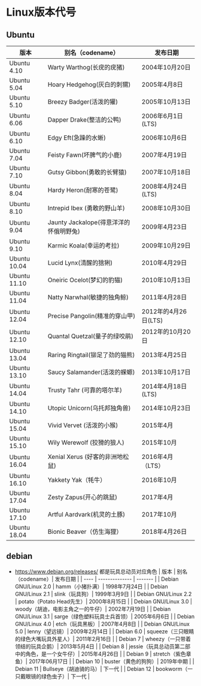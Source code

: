 # Linux版本代号

## Ubuntu
| 版本 | 别名（codename）| 发布日期 |
| ---- | -------------- | ------- |
| Ubuntu 4.10 | Warty Warthog(长疣的疣猪) | 2004年10月20日 |
| Ubuntu 5.04 | Hoary Hedgehog(灰白的刺猬) | 2005年4月8日 |
| Ubuntu 5.10 | Breezy Badger(活泼的獾) | 2005年10月13日 |
| Ubuntu 6.06 | Dapper Drake(整洁的公鸭) | 2006年6月1日(LTS) |
| Ubuntu 6.10 | Edgy Eft(急躁的水蜥) | 2006年10月6日 |
| Ubuntu 7.04 | Feisty Fawn(坏脾气的小鹿) | 2007年4月19日 |
| Ubuntu 7.10 | Gutsy Gibbon(勇敢的长臂猿) | 2007年10月18日 |
| Ubuntu 8.04 | Hardy Heron(耐寒的苍鹭) | 2008年4月24日(LTS) |
| Ubuntu 8.10 | Intrepid Ibex (勇敢的野山羊) | 2008年10月30日 |
| Ubuntu 9.04 | Jaunty Jackalope(得意洋洋的怀俄明野兔) | 2009年4月23日 |
| Ubuntu 9.10 | Karmic Koala(幸运的考拉) | 2009年10月29日 |
| Ubuntu 10.04 | Lucid Lynx(清醒的猞猁) | 2010年4月29日 |
| Ubuntu 11.10 | Oneiric Ocelot(梦幻的豹猫) | 2010年10月13日 |
| Ubuntu 11.04 | Natty Narwhal(敏捷的独角鲸) | 2011年4月28日 |
| Ubuntu 12.04 | Precise Pangolin(精准的穿山甲) | 2012年的4月26日(LTS) |
| Ubuntu 12.10 | Quantal Quetzal(量子的绿咬鹃) | 2012年的10月20日 |
| Ubuntu 13.04 | Raring Ringtail(铆足了劲的猫熊) | 2013年4月25日 |
| Ubuntu 13.10 | Saucy Salamander(活泼的蝾螈) | 2013年10月17日 |
| Ubuntu 14.04 | Trusty Tahr (可靠的塔尔羊) | 2014年4月18日 (LTS) |
| Ubuntu 14.10 | Utopic Unicorn(乌托邦独角兽) | 2014年10月23日 |
| Ubuntu 15.04 | Vivid Vervet (活泼的小猴) | 2015年4月 |
| Ubuntu 15.10 | Wily Werewolf (狡猾的狼人) | 2015年10月 |
| Ubuntu 16.04 | Xenial Xerus (好客的非洲地松鼠) | 2016年4月 （LTS） |
| Ubuntu 16.10 | Yakkety Yak（牦牛） | 2016年10月 |
| Ubuntu 17.04 | Zesty Zapus(开心的跳鼠) | 2017年4月 |
| Ubuntu 17.10 | Artful Aardvark(机灵的土豚) | 2017年10月 |
| Ubuntu 18.04 | Bionic Beaver（仿生海狸） | 2018年4月26日 |

## debian
* https://www.debian.org/releases/ 都是玩具总动员对应角色
| 版本 | 别名（codename）| 发布日期 |
| ---- | -------------- | ------- |
| Debian GNU/Linux 2.0 | hamm（小猪扑满）| 1998年7月24日 |
| Debian GNU/Linux 2.1 | slink（玩具狗）| 1999年3月9日 |
| Debian GNU/Linux 2.2 | potato（Potato Head先生）| 2000年8月15日 |
| Debian GNU/Linux 3.0 | woody（胡迪，电影主角之一的牛仔）| 2002年7月19日 |
| Debian GNU/Linux 3.1 | sarge（绿色塑料玩具士兵首领）| 2005年6月6日 |
| Debian GNU/Linux 4.0 | etch（玩具黑板）| 2007年4月8日 |
| Debian GNU/Linux 5.0 | lenny（望远镜）| 2009年2月14日 |
| Debian 6.0 | squeeze（三只眼睛的绿色大嘴玩具外星人）| 2011年2月16日 |
| Debian 7 | wheezy（一只带着领结的玩具企鹅）| 2013年5月4日 |
| Debian 8 | jessie（玩具总动员第二部中的角色，是一个女牛仔）| 2015年4月26日 |
| Debian 9 | stretch（紫色章鱼）| 2017年06月17日 |
| Debian 10 | buster（黄色的狗狗）| 2019年中期 |
| Debian 11 | Bullseye（胡迪骑的马）| 下一代 |
| Debian 12 | bookworm（一只戴眼镜的绿色虫子）| 下一代 |
